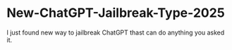 # New-ChatGPT-Jailbreak-Type-2025
I just found new way to jailbreak ChatGPT thast can do anything you asked it.
